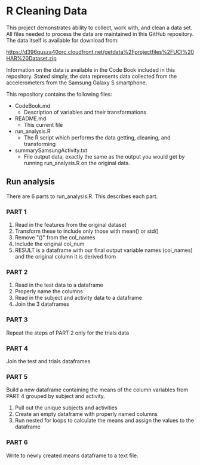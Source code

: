 #  R Cleaning Data

This project demonstrates ability to collect, work with, and clean a data set.
All files needed to process the data are maintained in this GitHub repository.
The data itself is available for download from:

https://d396qusza40orc.cloudfront.net/getdata%2Fprojectfiles%2FUCI%20HAR%20Dataset.zip

Information on the data is available in the Code Book included in this
repository. Stated simply, the data represents data collected from the
accelerometers from the Samsung Galaxy S smartphone.

This repository contains the following files:

- CodeBook.md
    - Description of variables and their transformations
- README.md
    - This current file
- run_analysis.R
    - The R script which performs the data getting, cleaning, and transforming
- summarySamsungActivity.txt
    - File output data, exactly the same as the output you would get by running
    run_analysis.R on the original data.

## Run analysis

There are 6 parts to run_analysis.R. This describes each part.

### PART 1

1. Read in the features from the original dataset
1. Transform these to include only those with mean() or std()
1. Remove "()" from the col_names
1. Include the original col_num
1. RESULT is a dataframe with our final output variable names (col_names) and
the original column it is derived from

### PART 2

1. Read in the test data to a dataframe
1. Properly name the columns
1. Read in the subject and activity data to a dataframe
1. Join the 3 dataframes

### PART 3

Repeat the steps of PART 2 only for the trials data

### PART 4

Join the test and trials dataframes

### PART 5

Build a new dataframe containing the means of the column variables from PART 4
grouped by subject and activity.

1. Pull out the unique subjects and activities
1. Create an empty dataframe with properly named columns
1. Run nested for loops to calculate the means and assign the values to the
dataframe

### PART 6

Write to newly created means dataframe to a text file.
